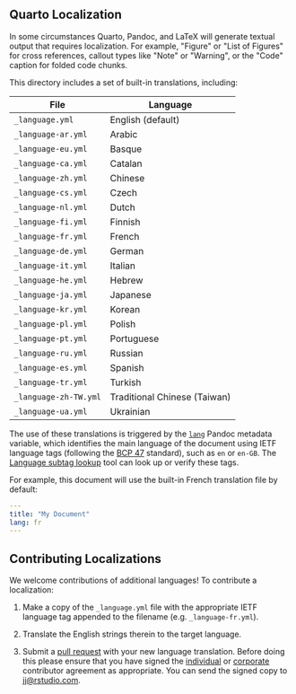 ## Quarto Localization

In some circumstances Quarto, Pandoc, and LaTeX will generate textual output that requires localization. For example, "Figure" or "List of Figures" for cross references, callout types like "Note" or "Warning", or the "Code" caption for folded code chunks.

This directory includes a set of built-in translations, including:

| File                  | Language                     |
| --------------------- | ---------------------------- |
| `_language.yml`       | English (default)            |
| `_language-ar.yml`    | Arabic                       |
| `_language-eu.yml`    | Basque                       |
| `_language-ca.yml`    | Catalan                      |
| `_language-zh.yml`    | Chinese                      |
| `_language-cs.yml`    | Czech                        |
| `_language-nl.yml`    | Dutch                        |
| `_language-fi.yml`    | Finnish                      |
| `_language-fr.yml`    | French                       |
| `_language-de.yml`    | German                       |
| `_language-it.yml`    | Italian                      |
| `_language-he.yml`    | Hebrew                       |
| `_language-ja.yml`    | Japanese                     |
| `_language-kr.yml`    | Korean                       |
| `_language-pl.yml`    | Polish                       |
| `_language-pt.yml`    | Portuguese                   |
| `_language-ru.yml`    | Russian                      |
| `_language-es.yml`    | Spanish                      |
| `_language-tr.yml`    | Turkish                      |
| `_language-zh-TW.yml` | Traditional Chinese (Taiwan) |
| `_language-ua.yml`    | Ukrainian                    |

The use of these translations is triggered by the [`lang`](https://pandoc.org/MANUAL.html#language-variables) Pandoc metadata variable, which identifies the main language of the document using IETF language tags (following the [BCP 47](https://tools.ietf.org/html/bcp47) standard), such as `en` or `en-GB`. The [Language subtag lookup](https://r12a.github.io/app-subtags/) tool can look up or verify these tags.

For example, this document will use the built-in French translation file by default:

```yaml
---
title: "My Document"
lang: fr
---
```

## Contributing Localizations

We welcome contributions of additional languages! To contribute a localization:

1.  Make a copy of the `_language.yml` file with the appropriate IETF language tag appended to the filename (e.g. `_language-fr.yml`).

2.  Translate the English strings therein to the target language.

3.  Submit a [pull request](https://help.github.com/articles/using-pull-requests) with your new language translation. Before doing this please ensure that you have signed the [individual](https://posit.co/wp-content/uploads/2023/04/2023-03-13_TC_Indiv_contrib_agreement.pdf) or [corporate](https://posit.co/wp-content/uploads/2023/04/2023-03-13_TC_Corp_contrib_agreement.pdf) contributor agreement as appropriate. You can send the signed copy to [jj\@rstudio.com](mailto:jj@rstudio.com).
